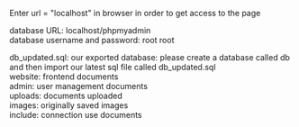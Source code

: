 Enter url = "localhost" in browser in order to get access to the page  

database URL: localhost/phpmyadmin  
database username and password: root   root  

db_updated.sql: our exported database: please create a database called db and then import our latest sql file called db_updated.sql  
website: frontend documents  
admin: user management documents  
uploads: documents uploaded  
images: originally saved images  
include: connection use documents  

